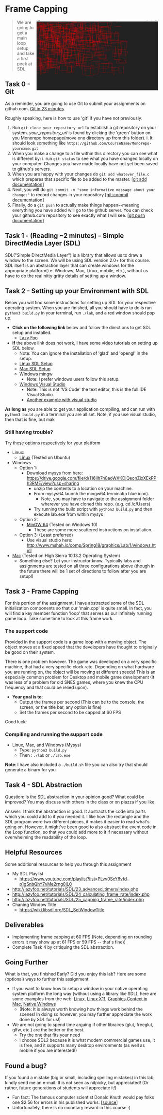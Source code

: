 # Frame Capping

<img align="right" width="400px" src="./media/rectangles.JPG">

> We are going to get a main loop setup, and take a first peek at SDL.


## Task 0 - Git

As a reminder, you are going to use Git to submit your assignments on github.com.
[Git in 23 minutes](https://www.youtube.com/watch?v=PgNTp71sl0I).

Roughly speaking, here is how to use 'git' if you have not previously:

1. Run `git clone your_repository_url` to establish a git repository on your system. *your_repository_url* is found by clicking the 'green' button on you Monorepo homepage(move one directory up from this folder).
	i. It should look something like `https://github.com/CourseName/Monorepo-yourname.git`
2. When you make a change to a file within this directory you can see what is different by:
	i. run `git status` to see what you have changed locally on your computer. Changes you have made locally have not yet been saved to github's servers. 
3. When you are happy with your changes do `git add whatever_file.c` which prepares that specific file to be added to the master. [[git add documentation](https://git-scm.com/docs/git-add)]
4. Next, you will do `git commit -m "some informative message about your changes"` to record changes in your repository [[git-commit documentation](https://git-scm.com/docs/git-commit)]
5. Finally, do a `git push` to actually make things happen--meaning everything you have added will go to the github server. You can check your github.com repository to see exactly what I will see. [[git push documentation](https://git-scm.com/docs/git-push)]


## Task 1 - (Reading ~2 minutes) - Simple DirectMedia Layer (SDL)

SDL("Simple DirectMedia Layer") is a library that allows us to draw a window to the screen. We will be using SDL version 2.0+ for this course. SDL itself is an abstraction layer that can create windows for the appropriate platform(i.e. Windows, Mac, Linux, mobile, etc.), without us have to do the real nitty gritty details of setting up a window.


## Task 2 - Setting up your Environment with SDL

Below you will find some instructions for setting up SDL for your respective operating system. When you are finished, all you should have to do is run `python3 build.py` in your terminal, run `./lab`, and a red window should pop up.

- **Click on the following link** below and follow the directions to get SDL setup and installed.
    - [Lazy Foo](http://lazyfoo.net/tutorials/SDL/01_hello_SDL/index.php) 
- **If** the above link does not work, I have some video tutorials on setting up SDL below.
    - Note: You can ignore the installation of 'glad' and 'opengl' in the setup.
    - [Linux SDL Setup](https://www.youtube.com/watch?v=P3_xhDIP7bc&list=PLvv0ScY6vfd-p1gSnbQhY7vMe2rng0IL0&index=3)
    - [Mac SDL Setup](https://www.youtube.com/watch?v=V6ACATpl2LQ&list=PLvv0ScY6vfd-p1gSnbQhY7vMe2rng0IL0&index=4)
    - [Windows mingw](https://www.youtube.com/watch?v=DQ-NBjBFLJ4&list=PLvv0ScY6vfd-p1gSnbQhY7vMe2rng0IL0&index=3)
        - Note: I prefer windows users follow this setup.
    - [Windows Visual Studio](https://www.youtube.com/watch?v=tL838EuDraw&list=PLvv0ScY6vfd-p1gSnbQhY7vMe2rng0IL0&index=5)
        - Note: This is not 'VS Code' the text editor, this is the full IDE Visual Studio.
        - [Another example with visual studio](https://www.youtube.com/watch?v=nZbytgAhvoY&list=PLvv0ScY6vfd-p1gSnbQhY7vMe2rng0IL0&index=6)

**As long as** you are able to get your application compiling, and can run with `python3 build.py` in a terminal you are all set. Note, if you use visual studio, then that is fine, but mak

### Still having trouble?

Try these options respectively for your platform

* Linux:
    * [Linux](http://www.mshah.io/comp/Spring18/graphics/Lab/1/linux.html) (Tested on Ubuntu)
* Windows
  * Option 1: 
    * Download mysys from here: https://drive.google.com/file/d/116IIh7n8aoWXKDiQeonZjxXEkPPh3RME/view?usp=sharing
        * unzip the contents to a location on your machine.
        * From mysys64 launch the mingw64 terminal(a blue icon).
            * Note, you may have to navigate to the assignment folder wherever you have cloned this repo. (e.g. cd /c/Users)
        * Try running the build script with `python3 build.py` and then execute lab.exe from within mysys
  * Option 2: 
    * [MinGW 64](http://www.mshah.io/comp/Spring18/graphics/Lab/1/MinGW.html) (Tested on Windows 10)
      * These are some more scattered instructions on installation.
  * Option 3: (Least preferred)
      * Use visual studio here: http://www.mshah.io/comp/Spring18/graphics/Lab/1/windows.html
* [Mac](http://www.mshah.io/comp/Spring18/graphics/Lab/1/mac.html) (Tested on High Sierra 10.13.2 Operating System)
    * Something else? Let your instructor know. Typically labs and assignments are tested on all three configurations above (though in the future there will be 1 set of directions to follow after you are setup!)

## Task 3 - Frame Capping

For this portion of the assignment. I have abstracted some of the SDL initialization components so that our 'main.cpp' is quite small. In fact, you will find a key member function 'loop' that serves as our infinitely running game loop. Take some time to look at this frame work.

### The support code

Provided in the support code is a game loop with a moving object. The object moves at a fixed speed that the developers have thought to originally be good on their system.

There is one problem however. The game was developed on a very specific machine, that had a very specific clock rate. Depending on what hardware you are running on, the object will be moving at different speeds! This is an especially common problem for Desktop and mobile game development (It was less of a problem for old SNES games, where you knew the CPU frequency and that could be relied upon).

* **Your goal is to**:
  * Output the frames per second (This can be to the console, the screen, or the title bar, any option is fine)
  * Set the frames per second to be capped at 60 FPS
  
Good luck!

### Compiling and running the support code

* Linux, Mac, and Windows (Mysys)
  * Type: `python3 build.py`
  * Then : `./lab` or `./lab.exe`

**Note**: I have also included a `./build.sh` file you can also try that should generate a binary for you

## Task 4 - SDL Abstraction

Question: Is the SDL abstraction in your opinion good? What could be improved? You may discuss with others in the class or on piazza if you like. 

Answer: I think the abstraction is good. It abstracts the code into parts which you could add to if you needed it. I like how the rectangle and the SDL program were two different pieces, it makes it easier to read what's going on. However, it might've been good to also abstract the event code in the Loop function, so that you could add more to it if necessary without overwhelming the readability of the loop.

## Helpful Resources

Some additional resources to help you through this assignment

- My SDL Playlist
	- https://www.youtube.com/playlist?list=PLvv0ScY6vfd-p1gSnbQhY7vMe2rng0IL0
- http://lazyfoo.net/tutorials/SDL/23_advanced_timers/index.php
- http://lazyfoo.net/tutorials/SDL/24_calculating_frame_rate/index.php
- http://lazyfoo.net/tutorials/SDL/25_capping_frame_rate/index.php
- Chaning Window Title
  - https://wiki.libsdl.org/SDL_SetWindowTitle

## Deliverables

- Implementing frame capping at 60 FPS (Note, depending on rounding errors it may show up at 61 FPS or 59 FPS -- that's fine))
- Complete Task 4 by critiquing the SDL abstraction.

## Going Further

What is that, you finished Early? Did you enjoy this lab? Here are some (optional) ways to further this assignment.

- If you want to know how to setup a window in your native operating system platform the long way (without using a library like SDL), here are some examples from the web: [Linux](https://stackoverflow.com/questions/15091514/how-do-i-create-a-window-in-opengl-on-linux-instead-of-using-glut), [Linux X11](https://www.opengl.org/discussion_boards/showthread.php/177999-GCC-OpenGL-without-glut?p=1239444&viewfull=1#post1239444), [Graphics Context in Mac](https://developer.apple.com/library/content/documentation/GraphicsImaging/Conceptual/drawingwithquartz2d/dq_context/dq_context.html#//apple_ref/doc/uid/TP30001066-CH203-CJBDCHAC), [Native Windows](http://www.falloutsoftware.com/tutorials/gl/gl2.htm)
  - (Note: It is always worth knowing how things work behind the scenes! In doing so however, you may further appreciate the work done by SDL for us!)
- We are not going to spend time arguing if other libraires (glut, freeglut, glfw, etc.) are the better or the best.
  - Try the one that fits your need
  - I choose SDL2 because it is what modern commercial games use, it is free, and it supports many desktop environments (as well as mobile if you are interested!)

## Found a bug?

If you found a mistake (big or small, including spelling mistakes) in this lab, kindly send me an e-mail. It is not seen as nitpicky, but appreciated! (Or rather, future generations of students will appreciate it!)

- Fun fact: The famous computer scientist Donald Knuth would pay folks one $2.56 for errors in his published works. [[source](https://en.wikipedia.org/wiki/Knuth_reward_check)]
- Unfortunately, there is no monetary reward in this course :)



